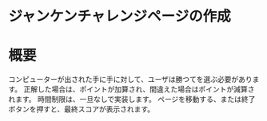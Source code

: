 # ジャンケンチャレンジページの作成

# 概要
コンピューターが出された手に手に対して、ユーザは勝つてを選ぶ必要があります。
正解した場合は、ポイントが加算され、間違えた場合はポイントが減算されます。
時間制限は、一旦なしで実装します。
ページを移動する、または終了ボタンを押すと、最終スコアが表示されます。
